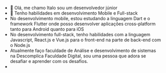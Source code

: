 - 👋 Olá, me chamo Italo sou um desenvolvedor júnior
- 👀 Tenho habilidades em desenvolvimento Mobile e Full-stack
- No desenvolvimento mobile, estou estudando a linguagem Dart e o framework Flutter onde posso desenvolver aplicações cross-platform tanto para Android quanto para iOS
- No desenvolvimento full-stack, tenho habilidades com a linguagem Javascript, React.js e Vue.js para o front-end na parte de back-end com o Node.js
- Atualmente faço faculdade de Análise e desenvolvimento de sistemas na Descomplica Faculdade Digital, sou uma pessoa que adora se desafiar e aprender com os desafios.
- 
  

